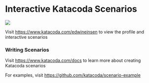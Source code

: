 # Interactive Katacoda Scenarios

[![](http://shields.katacoda.com/katacoda/edwineinsen/count.svg)](https://www.katacoda.com/edwineinsen "Get your profile on Katacoda.com")

Visit https://www.katacoda.com/edwineinsen to view the profile and interactive scenarios

### Writing Scenarios
Visit https://www.katacoda.com/docs to learn more about creating Katacoda scenarios

For examples, visit https://github.com/katacoda/scenario-example
